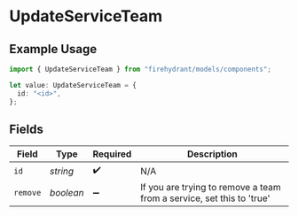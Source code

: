 # UpdateServiceTeam

## Example Usage

```typescript
import { UpdateServiceTeam } from "firehydrant/models/components";

let value: UpdateServiceTeam = {
  id: "<id>",
};
```

## Fields

| Field                                                                 | Type                                                                  | Required                                                              | Description                                                           |
| --------------------------------------------------------------------- | --------------------------------------------------------------------- | --------------------------------------------------------------------- | --------------------------------------------------------------------- |
| `id`                                                                  | *string*                                                              | :heavy_check_mark:                                                    | N/A                                                                   |
| `remove`                                                              | *boolean*                                                             | :heavy_minus_sign:                                                    | If you are trying to remove a team from a service, set this to 'true' |